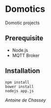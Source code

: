 # Domotics
Domotic projects

## Prerequisite
- Node.js
- MQTT Broker

## Installation
```
npm install
bower install
nodejs app.js
```

*Antoine de Chassey*

